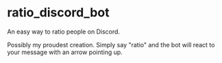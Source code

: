 # ratio_discord_bot
An easy way to ratio people on Discord.

Possibly my proudest creation. Simply say "ratio" and the bot will react to your message with an arrow pointing up.
